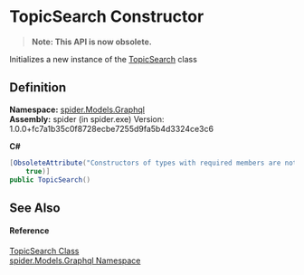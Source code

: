 # TopicSearch Constructor
<blockquote><strong>Note: This API is now obsolete.</strong></blockquote>




Initializes a new instance of the <a href="0e60433b-1d84-f998-cff8-0334a5094462">TopicSearch</a> class



## Definition
**Namespace:** <a href="a7324a28-4f46-beaa-9269-26a8fa385391">spider.Models.Graphql</a>  
**Assembly:** spider (in spider.exe) Version: 1.0.0+fc7a1b35c0f8728ecbe7255d9fa5b4d3324ce3c6

**C#**
``` C#
[ObsoleteAttribute("Constructors of types with required members are not supported in this version of your compiler.", 
	true)]
public TopicSearch()
```



## See Also


#### Reference
<a href="0e60433b-1d84-f998-cff8-0334a5094462">TopicSearch Class</a>  
<a href="a7324a28-4f46-beaa-9269-26a8fa385391">spider.Models.Graphql Namespace</a>  
